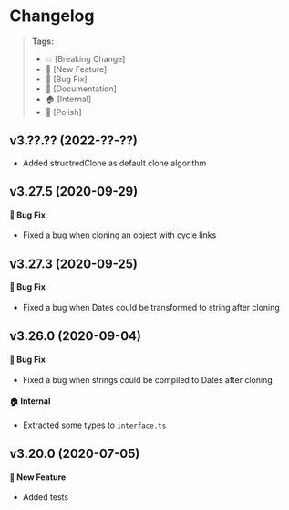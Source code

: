 Changelog
=========

> **Tags:**
> - :boom:       [Breaking Change]
> - :rocket:     [New Feature]
> - :bug:        [Bug Fix]
> - :memo:       [Documentation]
> - :house:      [Internal]
> - :nail_care:  [Polish]

## v3.??.?? (2022-??-??)

* Added structredClone as default clone algorithm

## v3.27.5 (2020-09-29)

#### :bug: Bug Fix

* Fixed a bug when cloning an object with cycle links

## v3.27.3 (2020-09-25)

#### :bug: Bug Fix

* Fixed a bug when Dates could be transformed to string after cloning

## v3.26.0 (2020-09-04)

#### :bug: Bug Fix

* Fixed a bug when strings could be compiled to Dates after cloning

#### :house: Internal

* Extracted some types to `interface.ts`

## v3.20.0 (2020-07-05)

#### :rocket: New Feature

* Added tests
